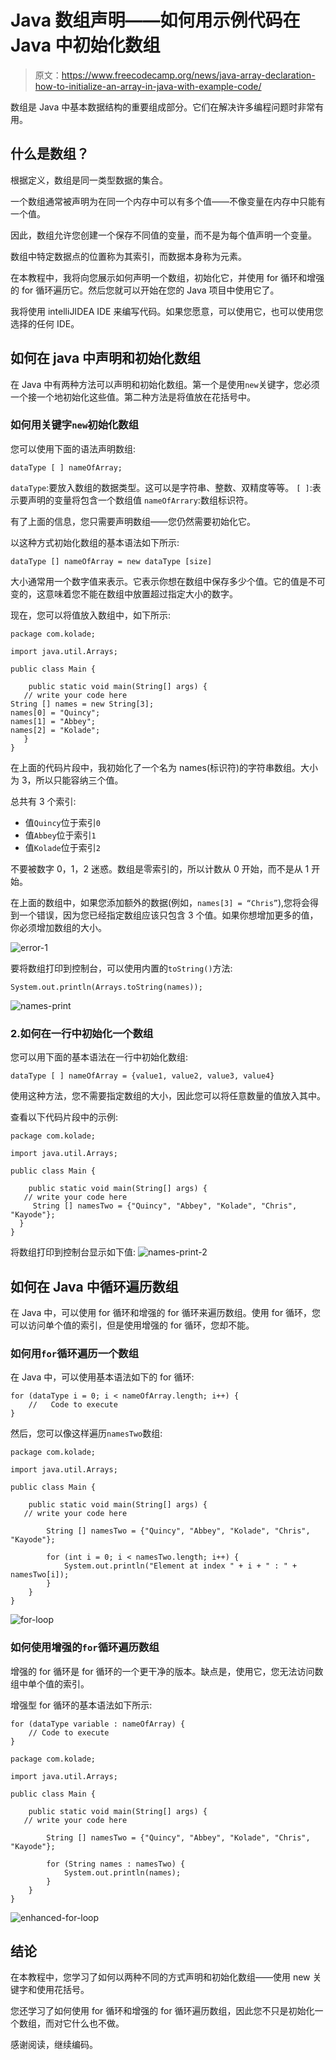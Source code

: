 # Java 数组声明——如何用示例代码在 Java 中初始化数组

> 原文：<https://www.freecodecamp.org/news/java-array-declaration-how-to-initialize-an-array-in-java-with-example-code/>

数组是 Java 中基本数据结构的重要组成部分。它们在解决许多编程问题时非常有用。

## 什么是数组？

根据定义，数组是同一类型数据的集合。

一个数组通常被声明为在同一个内存中可以有多个值——不像变量在内存中只能有一个值。

因此，数组允许您创建一个保存不同值的变量，而不是为每个值声明一个变量。

数组中特定数据点的位置称为其索引，而数据本身称为元素。

在本教程中，我将向您展示如何声明一个数组，初始化它，并使用 for 循环和增强的 for 循环遍历它。然后您就可以开始在您的 Java 项目中使用它了。

我将使用 intelliJIDEA IDE 来编写代码。如果您愿意，可以使用它，也可以使用您选择的任何 IDE。

## 如何在 java 中声明和初始化数组

在 Java 中有两种方法可以声明和初始化数组。第一个是使用`new`关键字，您必须一个接一个地初始化这些值。第二种方法是将值放在花括号中。

### 如何用关键字`new`初始化数组

您可以使用下面的语法声明数组:

```
dataType [ ] nameOfArray; 
```

`dataType`:要放入数组的数据类型。这可以是字符串、整数、双精度等等。
`[ ]`:表示要声明的变量将包含一个数组值
`nameOfArrary`:数组标识符。

有了上面的信息，您只需要声明数组——您仍然需要初始化它。

以这种方式初始化数组的基本语法如下所示:

```
dataType [] nameOfArray = new dataType [size] 
```

大小通常用一个数字值来表示。它表示你想在数组中保存多少个值。它的值是不可变的，这意味着您不能在数组中放置超过指定大小的数字。

现在，您可以将值放入数组中，如下所示:

```
package com.kolade;

import java.util.Arrays;

public class Main {

    public static void main(String[] args) {
   // write your code here
String [] names = new String[3];
names[0] = "Quincy";
names[1] = "Abbey";
names[2] = "Kolade";
   }
} 
```

在上面的代码片段中，我初始化了一个名为 names(标识符)的字符串数组。大小为 3，所以只能容纳三个值。

总共有 3 个索引:

*   值`Quincy`位于索引`0`
*   值`Abbey`位于索引`1`
*   值`Kolade`位于索引`2`

不要被数字 0，1，2 迷惑。数组是零索引的，所以计数从 0 开始，而不是从 1 开始。

在上面的数组中，如果您添加额外的数据(例如，`names[3] = “Chris”`),您将会得到一个错误，因为您已经指定数组应该只包含 3 个值。如果你想增加更多的值，你必须增加数组的大小。

![error-1](img/a1986bed047af34041c4d8a40195b162.png)

要将数组打印到控制台，可以使用内置的`toString()`方法:

```
System.out.println(Arrays.toString(names)); 
```

![names-print](img/3dee1133aaeb22d903f468a3222627a7.png)

### 2.如何在一行中初始化一个数组

您可以用下面的基本语法在一行中初始化数组:

```
dataType [ ] nameOfArray = {value1, value2, value3, value4} 
```

使用这种方法，您不需要指定数组的大小，因此您可以将任意数量的值放入其中。

查看以下代码片段中的示例:

```
package com.kolade;

import java.util.Arrays;

public class Main {

    public static void main(String[] args) {
   // write your code here
     String [] namesTwo = {"Quincy", "Abbey", "Kolade", "Chris", "Kayode"};
  }
} 
```

将数组打印到控制台显示如下值:
![names-print-2](img/368408dba548936eb6ee056857083ee8.png)

## 如何在 Java 中循环遍历数组

在 Java 中，可以使用 for 循环和增强的 for 循环来遍历数组。使用 for 循环，您可以访问单个值的索引，但是使用增强的 for 循环，您却不能。

### 如何用`for`循环遍历一个数组

在 Java 中，可以使用基本语法如下的 for 循环:

```
for (dataType i = 0; i < nameOfArray.length; i++) {
    //   Code to execute
} 
```

然后，您可以像这样遍历`namesTwo`数组:

```
package com.kolade;

import java.util.Arrays;

public class Main {

    public static void main(String[] args) {
   // write your code here

        String [] namesTwo = {"Quincy", "Abbey", "Kolade", "Chris", "Kayode"};

        for (int i = 0; i < namesTwo.length; i++) {
            System.out.println("Element at index " + i + " : " + namesTwo[i]);
        }
    }
} 
```

![for-loop](img/77cd109f351efbb5e9ac84340b6045bb.png)

### 如何使用增强的`for`循环遍历数组

增强的 for 循环是 for 循环的一个更干净的版本。缺点是，使用它，您无法访问数组中单个值的索引。

增强型 for 循环的基本语法如下所示:

```
for (dataType variable : nameOfArray) {
    // Code to execute
} 
```

```
package com.kolade;

import java.util.Arrays;

public class Main {

    public static void main(String[] args) {
   // write your code here

        String [] namesTwo = {"Quincy", "Abbey", "Kolade", "Chris", "Kayode"};

        for (String names : namesTwo) {
            System.out.println(names);
        }
    }
} 
```

![enhanced-for-loop](img/30e368cd9bb1228e46d9bf30546900d5.png)

## 结论

在本教程中，您学习了如何以两种不同的方式声明和初始化数组——使用 new 关键字和使用花括号。

您还学习了如何使用 for 循环和增强的 for 循环遍历数组，因此您不只是初始化一个数组，而对它什么也不做。

感谢阅读，继续编码。
